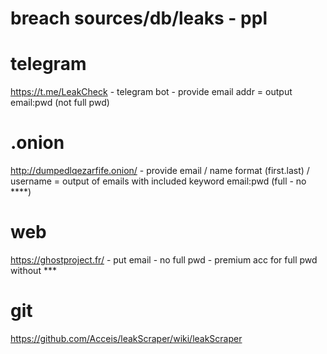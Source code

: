 # breach sources/db/leaks - ppl 


# telegram 
https://t.me/LeakCheck - telegram bot - provide email addr = output email:pwd (not full pwd)

# .onion 

http://dumpedlqezarfife.onion/ - provide email / name format (first.last) / username = output of emails with included keyword 
email:pwd (full - no ****) 

# web 
https://ghostproject.fr/ - put email - no full pwd - premium acc for full pwd without *** 


# git 
https://github.com/Acceis/leakScraper/wiki/leakScraper 

